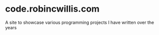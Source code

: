 code.robincwillis.com
=====================

A site to showcase various programming projects I have written over the years
